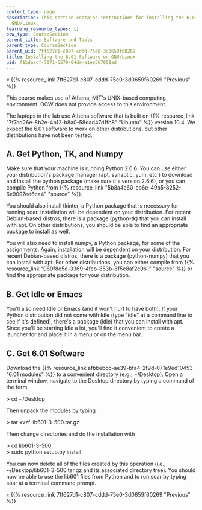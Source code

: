 ```yaml
---
content_type: page
description: This section contains instructions for installing the 6.01 software on
  GNU/Linux.
learning_resource_types: []
ocw_type: CourseSection
parent_title: Software and Tools
parent_type: CourseSection
parent_uid: 7ff627d1-c807-cddd-75e0-3d0659f60269
title: Installing the 6.01 Software on GNU/Linux
uid: f1bdaacf-7071-5579-04da-a1ee567058ad
---
```


« {{% resource_link 7ff627d1-c807-cddd-75e0-3d0659f60269 "Previous" %}}

This course makes use of Athena, MIT's UNIX-based computing environment. OCW does not provide access to this environment.

The laptops in the lab use Athena software that is built on {{% resource_link "7f7cd26e-8b2e-4b12-b8a0-58dad47d1fb8" "Ubuntu" %}} version 10.4. We expect the 6.01 software to work on other distributions, but other distributions have not been tested.

A. Get Python, TK, and Numpy
----------------------------

Make sure that your machine is running Python 2.6.6. You can use either your distribution's package manager (apt, synaptic, yum, etc.) to download and install the python package (make sure it's version 2.6.6), or you can compile Python from {{% resource_link "5b8a4c60-cb6e-49b5-8252-6e9097ed6ca4" "source" %}}.

You should also install tkinter, a Python package that is necessary for running soar. Installation will be dependent on your distribution. For recent Debian-based distros, there is a package (python-tk) that you can install with apt. On other distributions, you should be able to find an appropriate package to install as well.

You will also need to install numpy, a Python package, for some of the assignments. Again, installation will be dependent on your distribution. For recent Debian-based distros, there is a package (python-numpy) that you can install with apt. For other distributions, you can either compile from {{% resource_link "069f8e5c-3369-4fcb-853b-6f5e8af2c961" "source" %}} or find the appropriate package for your distribution.

B. Get Idle or Emacs
--------------------

You'll also need Idle or Emacs (and it won't hurt to have both). If your Python distribution did not come with Idle (type "idle" at a command line to see if it's defined), there's a package (idle) that you can install with apt. Since you'll be starting Idle a lot, you'll find it convenient to create a launcher for and place it in a menu or on the menu bar.

C. Get 6.01 Software
--------------------

Download the {{% resource_link afbbebcc-ae39-bfa4-2f9d-071e9ed10453 "6.01 modules" %}} to a convenient directory (e.g., ~/Desktop). Open a terminal window, navigate to the Desktop directory by typing a command of the form

\> cd ~/Desktop

Then unpack the modules by typing

\> tar xvzf lib601-3-500.tar.gz

Then change directories and do the installation with

\> cd lib601-3-500  
\> sudo python setup.py install

You can now delete all of the files created by this operation (i.e., ~/Desktop/lib601-3-500.tar.gz and its associated directory tree). You should now be able to use the lib601 files from Python and to run soar by typing soar at a terminal command prompt.

« {{% resource_link 7ff627d1-c807-cddd-75e0-3d0659f60269 "Previous" %}}